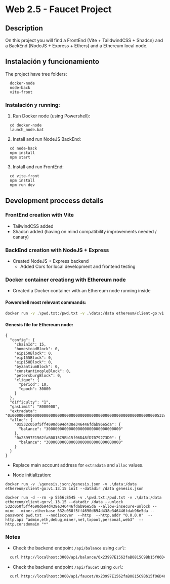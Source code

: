 # Web 2.5 - Faucet Project

## Description

On this project you will find a FrontEnd (Vite + TaildwindCSS + Shadcn) and a BackEnd (NodeJS + Express + Ethers) and a Ethereum local node.

## Instalación y funcionamiento

The project have tree folders:
```
  docker-node
  node-back
  vite-front
```

### Instalación y running: 

1. Run Docker node (using Powershell): 
```
  cd docker-node 
  launch_node.bat
```

2. Install and run NodeJS BackEnd:
```
  cd node-back
  npm install
  npm start
```

3. Install and run FrontEnd: 
```
  cd vite-front 
  npm install
  npm run dev
```

## Development proccess details

### FrontEnd creation with Vite

- TailwindCSS added
- Shadcn added (having on mind compatibility improvements needed / canary)

### BackEnd creation with NodeJS + Express

- Created NodeJS + Express backend
  - Added Cors for local development and frontend testing

### Docker container creationg with Ethereum node

- Created a Docker container with an Ethereum node running inside

#### Powershell most relevant commands: 

```bash
docker run -v .\pwd.txt:/pwd.txt -v .\data:/data ethereum/client-go:v1.13.15 account new --password /pwd.txt --datadir /data
```

#### Genesis file for Ethereum node:  

```
{
  "config": {
    "chainId": 15,
    "homesteadBlock": 0,
    "eip150Block": 0,
    "eip155Block": 0,
    "eip158Block": 0,
    "byzantiumBlock": 0,
    "constantinopleBlock": 0,
    "petersburgBlock": 0,
    "clique": {
      "period": 10,
      "epoch": 30000
    }
  },
  "difficulty": "1",
  "gasLimit": "8000000",
  "extradata": "0x0000000000000000000000000000000000000000000000000000000000000000532c050f5ff4690d694d438e346446fdab96e5da0000000000000000000000000000000000000000000000000000000000000000000000000000000000000000000000000000000000000000000000000000000000",
  "alloc": {
    "0x532c050f5ff4690d694d438e346446fdab96e5da": {
      "balance": "300000000000000000000000000000000"
    },
    "0x23997E1562faB0815C9Bb15f06D48fD7079273D0": {
      "balance": "300000000000000000000000000000000"
    }
  }
}
```

- Replace main account address for `extradata` and `alloc` values. 

- Node initialization: 

```
docker run -v .\genesis.json:/genesis.json -v .\data:/data ethereum/client-go:v1.13.15 init --datadir /data genesis.json
```

```
docker run -d --rm -p 5556:8545 -v .\pwd.txt:/pwd.txt -v .\data:/data ethereum/client-go:v1.13.15 --datadir /data --unlock 532c050f5ff4690d694d438e346446fdab96e5da --allow-insecure-unlock --mine --miner.etherbase 532c050f5ff4690d694d438e346446fdab96e5da --password pwd.txt  --nodiscover  --http  --http.addr "0.0.0.0"  --http.api "admin,eth,debug,miner,net,txpool,personal,web3"  --http.corsdomain "*"
```

### Notes

- Check the backend endpoint `/api/balance` using `curl`:

```bash
  curl http://localhost:3000/api/balance/0x23997E1562faB0815C9Bb15f06D48fD7079273D0
```

- Check the backend endpoint `/api/faucet` using `curl`: 

```bash
  curl http://localhost:3000/api/faucet/0x23997E1562faB0815C9Bb15f06D48fD7079273D0/1
```

